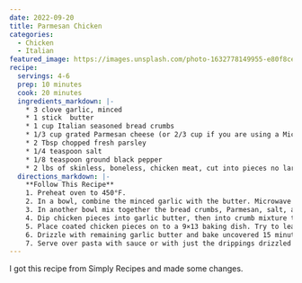 ```yaml
---
date: 2022-09-20
title: Parmesan Chicken
categories:
  - Chicken
  - Italian
featured_image: https://images.unsplash.com/photo-1632778149955-e80f8ceca2e8?ixlib=rb-1.2.1&ixid=MnwxMjA3fDB8MHxwaG90by1wYWdlfHx8fGVufDB8fHx8&auto=format&fit=crop&w=1740&q=80
recipe:
  servings: 4-6
  prep: 10 minutes
  cook: 20 minutes
  ingredients_markdown: |-
    * 3 clove garlic, minced
    * 1 stick  butter
    * 1 cup Italian seasoned bread crumbs
    * 1/3 cup grated Parmesan cheese (or 2/3 cup if you are using a Microplane zester)
    * 2 Tbsp chopped fresh parsley
    * 1/4 teaspoon salt
    * 1/8 teaspoon ground black pepper
    * 2 lbs of skinless, boneless, chicken meat, cut into pieces no larger than 2×2 inches
  directions_markdown: |-
    **Follow This Recipe**
    1. Preheat oven to 450°F.
    2. In a bowl, combine the minced garlic with the butter. Microwave until butter is melted.  
    3. In another bowl mix together the bread crumbs, Parmesan, salt, and pepper. 
    4. Dip chicken pieces into garlic butter, then into crumb mixture to coat.
    5. Place coated chicken pieces on to a 9×13 baking dish. Try to leave a little room between each piece. 
    6. Drizzle with remaining garlic butter and bake uncovered 15 minutes, or until chicken is cooked through and juices run clear. Note that the chicken will get much more browned on the bottom side than on the top.
    7. Serve over pasta with sauce or with just the drippings drizzled over.
---
```

I got this recipe from Simply Recipes and made some changes.